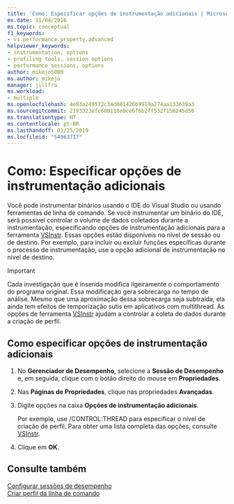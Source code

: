 ```yaml
---
title: 'Como: Especificar opções de instrumentação adicionais | Microsoft Docs'
ms.date: 11/04/2016
ms.topic: conceptual
f1_keywords:
- vs.performance.property.advanced
helpviewer_keywords:
- instrumentation, options
- profiling tools, session options
- performance sessions, options
author: mikejo5000
ms.author: mikejo
manager: jillfra
ms.workload:
- multiple
ms.openlocfilehash: 4e93a249572c34d801426b9919a274aa133639a3
ms.sourcegitcommit: 2193323efc608118e0ce6f6b2ff532f158245d56
ms.translationtype: HT
ms.contentlocale: pt-BR
ms.lasthandoff: 01/25/2019
ms.locfileid: "54963717"
---
```

# <a name="how-to-specify-additional-instrumentation-options"></a>Como: Especificar opções de instrumentação adicionais

Você pode instrumentar binários usando o IDE do Visual Studio ou usando ferramentas de linha de comando. Se você instrumentar um binário do IDE, será possível controlar o volume de dados coletados durante a instrumentação, especificando opções de instrumentação adicionais para a ferramenta [VSInstr](../profiling/vsinstr.md). Essas opções estão disponíveis no nível de sessão ou de destino. Por exemplo, para incluir ou excluir funções específicas durante o processo de instrumentação, use a opção adicional de instrumentação no nível de destino.

> [!IMPORTANT]
> Cada investigação que é inserida modifica ligeiramente o comportamento do programa original. Essa modificação gera sobrecarga no tempo de análise. Mesmo que uma aproximação dessa sobrecarga seja subtraída, ela ainda tem efeitos de temporização sutis em aplicativos com multithread. As opções de ferramenta [VSInstr](../profiling/vsinstr.md) ajudam a controlar a coleta de dados durante a criação de perfil.

## <a name="to-specify-additional-instrumentation-option"></a>Como especificar opções de instrumentação adicionais

1. No **Gerenciador de Desempenho**, selecione a **Sessão de Desempenho** e, em seguida, clique com o botão direito do mouse em **Propriedades**.

2. Nas **Páginas de Propriedades**, clique nas propriedades **Avançadas**.

3. Digite opções na caixa **Opções de instrumentação adicionais**.

     Por exemplo, use /CONTROL:THREAD para especificar o nível de criação de perfil. Para obter uma lista completa das opções, consulte [VSInstr](../profiling/vsinstr.md).

4. Clique em **OK**.

## <a name="see-also"></a>Consulte também

[Configurar sessões de desempenho](../profiling/configuring-performance-sessions.md)  
[Criar perfil da linha de comando](../profiling/using-the-profiling-tools-from-the-command-line.md)